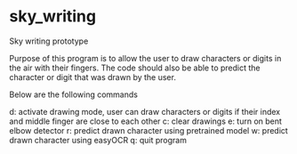 # sky_writing
Sky writing prototype

Purpose of this program is to allow the user to draw characters or digits in the air with their fingers. 
The code should also be able to predict the character or digit that was drawn by the user. 

Below are the following commands 

d: activate drawing mode, user can draw characters or digits if their index and middle finger are close to each other 
c: clear drawings 
e: turn on bent elbow detector 
r: predict drawn character using pretrained model 
w: predict drawn character using easyOCR
q: quit program
